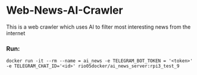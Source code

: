 # Web-News-AI-Crawler
This is a web crawler which uses AI to filter most interesting news from the internet 

### Run:

```console
docker run -it --rm --name = ai_news -e TELEGRAM_BOT_TOKEN = '<token>' -e TELEGRAM_CHAT_ID='<id>' rio05docker/ai_news_server:rpi3_test_9
```